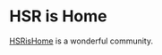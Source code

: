 # HSR is Home

[HSRisHome](https://radhikamohta.medium.com/hsrishome-a668c11f5cf5) is a wonderful community.
